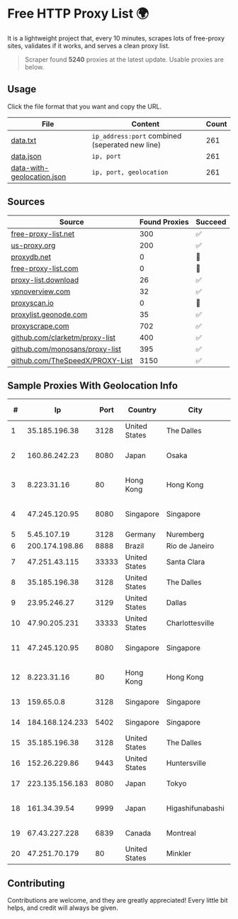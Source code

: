 
# Free HTTP Proxy List 🌍

It is a lightweight project that, every 10 minutes, scrapes lots of free-proxy sites, validates if it works, and serves a clean proxy list.


> Scraper found **5240** proxies at the latest update. Usable proxies are below.

## Usage

Click the file format that you want and copy the URL.


|File|Content|Count|
|----|-------|-----|
|[data.txt](https://raw.githubusercontent.com/themiralay/Proxy-List-World/master/data.txt)|`ip_address:port` combined (seperated new line)|261|
|[data.json](https://raw.githubusercontent.com/themiralay/Proxy-List-World/master/data.json)|`ip, port`|261|
|[data-with-geolocation.json](https://raw.githubusercontent.com/themiralay/Proxy-List-World/master/data-with-geolocation.json)|`ip, port, geolocation`|261|

## Sources

|Source|Found Proxies|Succeed|
|------|-------------|-------|
|[free-proxy-list.net](https://free-proxy-list.net)|300|✅|
|[us-proxy.org](https://www.us-proxy.org)|200|✅|
|[proxydb.net](http://proxydb.net)|0|🚫|
|[free-proxy-list.com](https://free-proxy-list.com/?page=&port=&type%5B%5D=http&type%5B%5D=https&up_time=0&search=Search)|0|🚫|
|[proxy-list.download](https://www.proxy-list.download/HTTP)|26|✅|
|[vpnoverview.com](https://vpnoverview.com/privacy/anonymous-browsing/free-proxy-servers)|32|✅|
|[proxyscan.io](https://www.proxyscan.io)|0|🚫|
|[proxylist.geonode.com](https://proxylist.geonode.com/api/proxy-list?limit=300&page=1&sort_by=lastChecked&sort_type=desc&protocols=http,https)|35|✅|
|[proxyscrape.com](https://api.proxyscrape.com/v2/?request=displayproxies&protocol=http&timeout=10000&country=all&ssl=all&anonymity=all)|702|✅|
|[github.com/clarketm/proxy-list](https://raw.githubusercontent.com/clarketm/proxy-list/master/proxy-list-raw.txt)|400|✅|
|[github.com/monosans/proxy-list](https://raw.githubusercontent.com/monosans/proxy-list/main/proxies/http.txt)|395|✅|
|[github.com/TheSpeedX/PROXY-List](https://raw.githubusercontent.com/TheSpeedX/PROXY-List/master/http.txt)|3150|✅|


## Sample Proxies With Geolocation Info

|#|Ip|Port|Country|City|Internet Service Provider|
|-|--|----|-------|----|-------------------------|
|1|35.185.196.38|3128|United States|The Dalles|Google LLC|
|2|160.86.242.23|8080|Japan|Osaka|Sony Network Communications Inc|
|3|8.223.31.16|80|Hong Kong|Hong Kong|Alibaba (US) Technology Co., Ltd.|
|4|47.245.120.95|8080|Singapore|Singapore|Alibaba (US) Technology Co., Ltd.|
|5|5.45.107.19|3128|Germany|Nuremberg|netcup GmbH|
|6|200.174.198.86|8888|Brazil|Rio de Janeiro|Claro S.A|
|7|47.251.43.115|33333|United States|Santa Clara|Alibaba Cloud LLC|
|8|35.185.196.38|3128|United States|The Dalles|Google LLC|
|9|23.95.246.27|3129|United States|Dallas|HostPapa|
|10|47.90.205.231|33333|United States|Charlottesville|Alibaba.com LLC|
|11|47.245.120.95|8080|Singapore|Singapore|Alibaba (US) Technology Co., Ltd.|
|12|8.223.31.16|80|Hong Kong|Hong Kong|Alibaba (US) Technology Co., Ltd.|
|13|159.65.0.8|3128|Singapore|Singapore|DigitalOcean, LLC|
|14|184.168.124.233|5402|Singapore|Singapore|GoDaddy.com, LLC|
|15|35.185.196.38|3128|United States|The Dalles|Google LLC|
|16|152.26.229.86|9443|United States|Huntersville|MCNC|
|17|223.135.156.183|8080|Japan|Tokyo|So-net Corporation|
|18|161.34.39.54|9999|Japan|Higashifunabashi|NTT PC Communications, Inc.|
|19|67.43.227.228|6839|Canada|Montreal|GloboTech Communications|
|20|47.251.70.179|80|United States|Minkler|Alibaba Cloud LLC|



## Contributing

Contributions are welcome, and they are greatly appreciated! Every
little bit helps, and credit will always be given.

